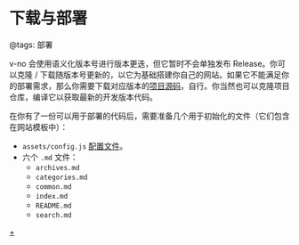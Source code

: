 # 下载与部署

@tags: 部署

v-no 会使用语义化版本号进行版本更迭，但它暂时不会单独发布 Release。你可以克隆 / 下载随版本号更新的[](/docs/template.md "#")，以它为基础搭建你自己的网站。如果它不能满足你的部署需求，那么你需要下载对应版本的[项目源码](https://github.com/akrisrn/v-no/tags)，自行[](/docs/compile.md "#")。你当然也可以克隆项目仓库，编译它以获取最新的开发版本代码。

在你有了一份可以用于部署的代码后，需要准备几个用于初始化的文件（它们包含在网站模板中）：

- `assets/config.js` [配置文件](/docs/config.js.md "#")。
- 六个 `.md` 文件：
    - `archives.md`
    - `categories.md`
    - `common.md`
    - `index.md`
    - `README.md`
    - `search.md`

[+](/docs/deploy.md)
